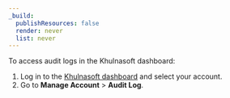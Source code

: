 ```yaml
---
_build:
  publishResources: false
  render: never
  list: never
---
```


To access audit logs in the Khulnasoft dashboard:

1. Log in to the [Khulnasoft dashboard](https://dash.Khulnasoft.com/login) and select your account.
2. Go to **Manage Account** > **Audit Log**.
